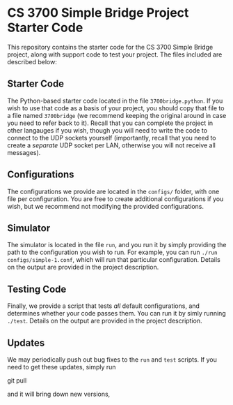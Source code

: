 # CS 3700 Simple Bridge Project Starter Code

This repository contains the starter code for the CS 3700 Simple Bridge project, along with support code to test your project.  The files included are described below:

## Starter Code

The Python-based starter code located in the file `3700bridge.python`.  If you wish to use that code as a basis of your project, you should copy that file to a file named `3700bridge` (we recommend keeping the original around in case you need to refer back to it).  Recall that you can complete the project in other langauges if you wish, though you will need to write the code to connect to the UDP sockets yourself (importantly, recall that you need to create a *separate* UDP socket per LAN, otherwise you will not receive all messages).

## Configurations

The configurations we provide are located in the `configs/` folder, with one file per configuration.  You are free to create additional configurations if you wish, but we recommend not modifying the provided configurations.

## Simulator

The simulator is located in the file `run`, and you run it by simply providing the path to the configuration you wish to run.  For example, you can run `./run configs/simple-1.conf`, which will run that particular configuration.  Details on the output are provided in the project description.

## Testing Code

Finally, we provide a script that tests *all* default configurations, and determines whether your code passes them.  You can run it by simly running `./test`.  Details on the output are provided in the project description.

## Updates

We may periodically push out bug fixes to the `run` and `test` scripts.  If you need to get these updates, simply run

git pull

and it will bring down new versions,
